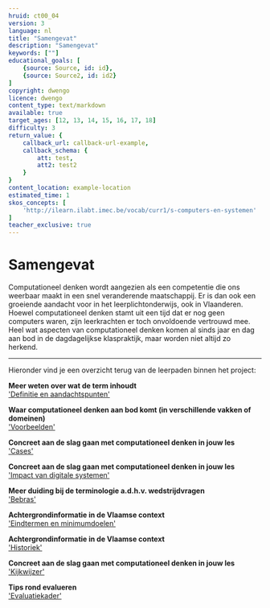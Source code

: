 ```yaml
---
hruid: ct00_04
version: 3
language: nl
title: "Samengevat"
description: "Samengevat"
keywords: [""]
educational_goals: [
    {source: Source, id: id}, 
    {source: Source2, id: id2}
]
copyright: dwengo
licence: dwengo
content_type: text/markdown
available: true
target_ages: [12, 13, 14, 15, 16, 17, 18]
difficulty: 3
return_value: {
    callback_url: callback-url-example,
    callback_schema: {
        att: test,
        att2: test2
    }
}
content_location: example-location
estimated_time: 1
skos_concepts: [
    'http://ilearn.ilabt.imec.be/vocab/curr1/s-computers-en-systemen'
]
teacher_exclusive: true
---
```


# Samengevat

<div class="alert alert-box alert-info">
    Computationeel denken wordt aangezien als een competentie die ons weerbaar maakt in een snel veranderende maatschappij. Er is dan ook een groeiende aandacht voor in het leerplichtonderwijs, ook in Vlaanderen. Hoewel computationeel denken stamt uit een tijd dat er nog geen computers waren, zijn leerkrachten er toch onvoldoende vertrouwd mee. Heel wat aspecten van computationeel denken komen al sinds jaar en dag aan bod in de dagdagelijkse klaspraktijk, maar worden niet altijd zo herkend.
</div>
 
---

Hieronder vind je een overzicht terug van de leerpaden binnen het project:

**Meer weten over wat de term inhoudt**<br>
['Definitie en aandachtspunten'](https://www.dwengo.org/learning-path.html?hruid=ct2_concreet&language=nl&te=true&source_page=%2Fcomputational_thinking%2F&source_title=%20Computationeel%20denken#ct_inleiding1;nl;3)

**Waar computationeel denken aan bod komt (in verschillende vakken of domeinen)**<br>
['Voorbeelden'](https://www.dwengo.org/learning-path.html?hruid=ct3_voorbeelden&language=nl&te=true&source_page=%2Fcomputational_thinking%2F&source_title=%20Computationeel%20denken#ct_inleiding_voorbeelden;nl;3)

**Concreet aan de slag gaan met computationeel denken in jouw les**<br>
['Cases'](https://www.dwengo.org/learning-path.html?hruid=ct6_cases&language=nl&te=true&source_page=%2Fcomputational_thinking%2F&source_title=%20Computationeel%20denken#ct_cases_inleiding;nl;3)

**Concreet aan de slag gaan met computationeel denken in jouw les**<br>
['Impact van digitale systemen'](https://www.dwengo.org/learning-path.html?hruid=ct9_impact&language=nl&te=true&source_page=%2Fcomputational_thinking%2F&source_title=%20Computationeel%20denken#ct9_0;nl;3)

**Meer duiding bij de terminologie a.d.h.v. wedstrijdvragen**<br>
['Bebras'](https://www.dwengo.org/learning-path.html?hruid=ct10_bebras&language=nl&te=true&source_page=%2Fcomputational_thinking%2F&source_title=%20Computationeel%20denken#ct_10_0;nl;3)

**Achtergrondinformatie in de Vlaamse context**<br>
['Eindtermen en minimumdoelen'](https://www.dwengo.org/learning-path.html?hruid=ct8_eindtermen&language=nl&te=true&source_page=%2Fcomputational_thinking%2F&source_title=%20Computationeel%20denken#ct_eindtermen;nl;3)

**Achtergrondinformatie in de Vlaamse context**<br>
['Historiek'](https://www.dwengo.org/learning-path.html?hruid=ct7_historiek&language=nl&te=true&source_page=%2Fcomputational_thinking%2F&source_title=%20Computationeel%20denken#ct_historiek1;nl;3)

**Concreet aan de slag gaan met computationeel denken in jouw les**<br>
['Kijkwijzer'](https://www.dwengo.org/learning-path.html?hruid=ct5_kijkwijzer&language=nl&te=true&source_page=%2Fcomputational_thinking%2F&source_title=%20Computationeel%20denken#ct_kijkwijzer;nl;3)

**Tips rond evalueren**<br>
['Evaluatiekader'](https://www.dwengo.org/learning-path.html?hruid=ct4_evaluatiekader&language=nl&te=true&source_page=%2Fcomputational_thinking%2F&source_title=%20Computationeel%20denken#ct_evaluatiekader;nl;3)
